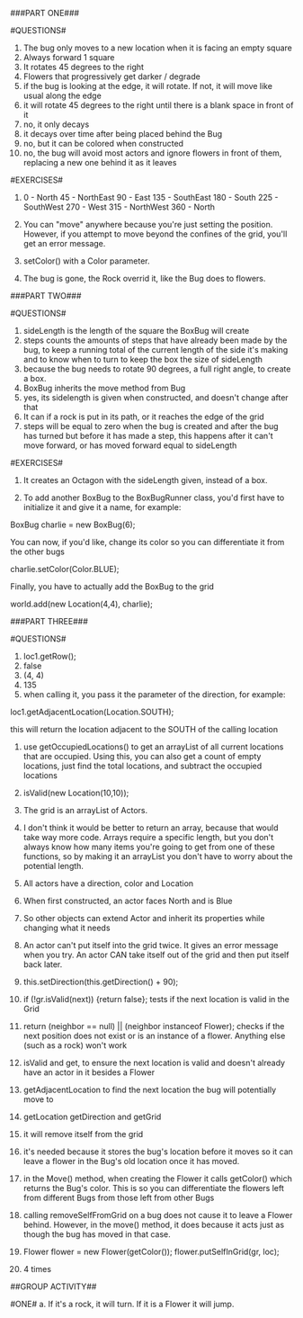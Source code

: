 ###PART ONE###

#QUESTIONS#

1. The bug only moves to a new location when it is facing an empty square
2. Always forward 1 square
3. It rotates 45 degrees to the right
4. Flowers that progressively get darker / degrade
5. if the bug is looking at the edge, it will rotate. If not, it will move like usual along the edge
6. it will rotate 45 degrees to the right until there is a blank space in front of it
7. no, it only decays
8. it decays over time after being placed behind the Bug
9. no, but it can be colored when constructed
10. no, the bug will avoid most actors and ignore flowers in front of them, replacing a new one behind it as it leaves

#EXERCISES#

1.  0   - North
    45  - NorthEast
    90  - East
    135 - SouthEast
    180 - South
    225 - SouthWest
    270 - West
    315 - NorthWest
    360 - North

2.  You can "move" anywhere because you're just setting the position. However, if you attempt to move beyond the confines of the grid, you'll get an error message.

3.  setColor() with a Color parameter.

4.  The bug is gone, the Rock overrid it, like the Bug does to flowers.


###PART TWO###

#QUESTIONS#

1.  sideLength is the length of the square the BoxBug will create
2.  steps counts the amounts of steps that have already been made by the bug, to keep a running total of the current length of the side it's making and to know when to turn to keep the box the size of sideLength
3. because the bug needs to rotate 90 degrees, a full right angle, to create a box.
4. BoxBug inherits the move method from Bug
5. yes, its sidelength is given when constructed, and doesn't change after that
6. It can if a rock is put in its path, or it reaches the edge of the grid
7. steps will be equal to zero when the bug is created and after the bug has turned but before it has made a step, this happens after it can't move forward, or has moved forward equal to sideLength

#EXERCISES#

1.  It creates an Octagon with the sideLength given, instead of a box.

5.  To add another BoxBug to the BoxBugRunner class, you'd first have to initialize it and give it a name, for example: 

BoxBug charlie = new BoxBug(6);

You can now, if you'd like, change its color so you can differentiate it from the other bugs

charlie.setColor(Color.BLUE);

Finally, you have to actually add the BoxBug to the grid

world.add(new Location(4,4), charlie);


###PART THREE###

#QUESTIONS#

1.  loc1.getRow();
2.  false
3.  (4, 4)
4.  135
5.  when calling it, you pass it the parameter of the direction, for example:

loc1.getAdjacentLocation(Location.SOUTH);

this will return the location adjacent to the SOUTH of the calling location

1.  use getOccupiedLocations() to get an arrayList of all current locations that are occupied. Using this, you can also get a count of empty locations, just find the total locations, and subtract the occupied locations
2.  isValid(new Location(10,10));
3.  The grid is an arrayList of Actors.
4.  I don't think it would be better to return an array, because that would take way more code. Arrays require a specific length, but you don't always know how many items you're going to get from one of these functions, so by making it an arrayList you don't have to worry about the potential length.

1. All actors have a direction, color and Location
2. When first constructed, an actor faces North and is Blue
3. So other objects can extend Actor and inherit its properties while changing what it needs
4. An actor can't put itself into the grid twice. It gives an error message when you try. An actor CAN take itself out of the grid and then put itself back later.
5. this.setDirection(this.getDirection() + 90);

1. if (!gr.isValid(next)) {return false}; tests if the next location is valid in the Grid
2. return (neighbor == null) || (neighbor instanceof Flower); checks if the next position does not exist or is an instance of a flower. Anything else (such as a rock) won't work
3. isValid and get, to ensure the next location is valid and doesn't already have an actor in it besides a Flower
4. getAdjacentLocation to find the next location the bug will potentially move to
5. getLocation getDirection and getGrid
6. it will remove itself from the grid
7. it's needed because it stores the bug's location before it moves so it can leave a flower in the Bug's old location once it has moved.
8. in the Move() method, when creating the Flower it calls getColor() which returns the Bug's color. This is so you can differentiate the flowers left from different Bugs from those left from other Bugs
9. calling removeSelfFromGrid on a bug does not cause it to leave a Flower behind. However, in the move() method, it does because it acts just as though the bug has moved in that case.
10. Flower flower = new Flower(getColor());
flower.putSelfInGrid(gr, loc);
11. 4 times

##GROUP ACTIVITY##

#ONE#
a. If it's a rock, it will turn. If it is a Flower it will jump.